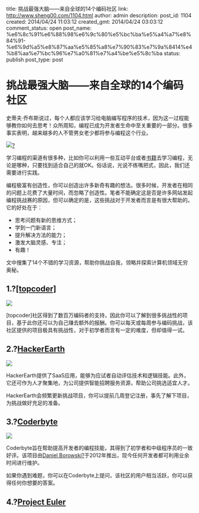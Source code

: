 title: 挑战最强大脑——来自全球的14个编码社区
link: http://www.sheng00.com/1104.html
author: admin
description: 
post_id: 1104
created: 2014/04/24 11:03:12
created_gmt: 2014/04/24 03:03:12
comment_status: open
post_name: %e6%8c%91%e6%88%98%e6%9c%80%e5%bc%ba%e5%a4%a7%e8%84%91-%e6%9d%a5%e8%87%aa%e5%85%a8%e7%90%83%e7%9a%8414%e4%b8%aa%e7%bc%96%e7%a0%81%e7%a4%be%e5%8c%ba
status: publish
post_type: post

# 挑战最强大脑——来自全球的14个编码社区

史蒂夫·乔布斯说过，每个人都应该学习给电脑编写程序的技术，因为这一过程能够教你如何去思考！众所周知，编程已成为开发者生命中至关重要的一部分。很多事实表明，越来越多的人不管男女老少都将参与编程这个行业。

![](/wp-content/uploads/2014/04/11da_5354ca3c9fd1b.jpg)[?](http://www.sheng00.com/wp-content/uploads/2014/04/11da_5354ca3c9fd1b.jpg)

学习编程的渠道有很多种，比如你可以利用一些互动平台或者[书籍](http://codecondo.com/free-books-theoretical-computer-science/)去学习编程，无论是哪种，只要找到适合自己的就OK。俗话说，光说不练嘴把式，因此，我们还需要进行实践。

编程极富有创造性，你可以创造出许多新奇有趣的想法。很多时候，开发者在相同的问题上花费了大量时间，而忽略了创造性。笔者不能确定这是否是许多网站发起编程挑战赛的原因，但可以确定的是，这些挑战对于开发者而言是有很大帮助的。它的好处在于：

  * 思考问题有新的思维方式；
  * 学到一门新语言；
  * 提升解决方法的能力；
  * 激发大脑灵感、专注；
  * 有趣！

文中搜集了14个不错的学习资源，帮助你挑战自我，领略并探索计算机领域无穷奥秘。

## **1.?[[topcoder]](http://www.topcoder.com/)**

![](/wp-content/uploads/2014/04/feb3_5354d5c2e2d43.jpg)

[topcoder]社区得到了数百万编码者的支持，因此你可以了解到很多挑战性的项目，基于此你还可以为自己赚去额外的报酬。你可以每天或每周参与编码挑战，该社区提供的项目极具有挑战性，对于初学者而言有一定的难度，但却值得一试。

## 

## 2.?[HackerEarth](http://www.hackerearth.com/)

![](/wp-content/uploads/2014/04/bfc4_5354d6159da60.jpg)

HackerEarth提供了SaaS应用，能够为应试者自动评估技术和逻辑技能。此外，它还可作为人才聚集地，为公司提供智能招聘服务资源，帮助公司挑选适宜人才。

HackerEarth会频繁更新挑战项目，你可以提前几周登记注册，事先了解下项目，为挑战做好充足的准备。

## 3.?[Coderbyte](http://coderbyte.com/)

![](/wp-content/uploads/2014/04/e46e_5354d62b6764d.jpg)

Coderbyte旨在帮助提高开发者的编程技能，其得到了初学者和中级程序员的一致好评。该项目由[Daniel Borowski?](http://danielborowski.com/)于2012年推出，现今任何开发者都可利用业余时间进行维护。

如果你遇到难题，你可以在Coderbyte上提问，该社区的用户相当活跃，你可以获得任何你想要的答案。

## 4.?[Project Euler](https://projecteuler.net/)